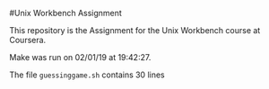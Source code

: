 #Unix Workbench Assignment

This repository is the Assignment for the Unix Workbench course at Coursera.

Make was run on 02/01/19 at 19:42:27.

The file `guessinggame.sh` contains 30 lines
